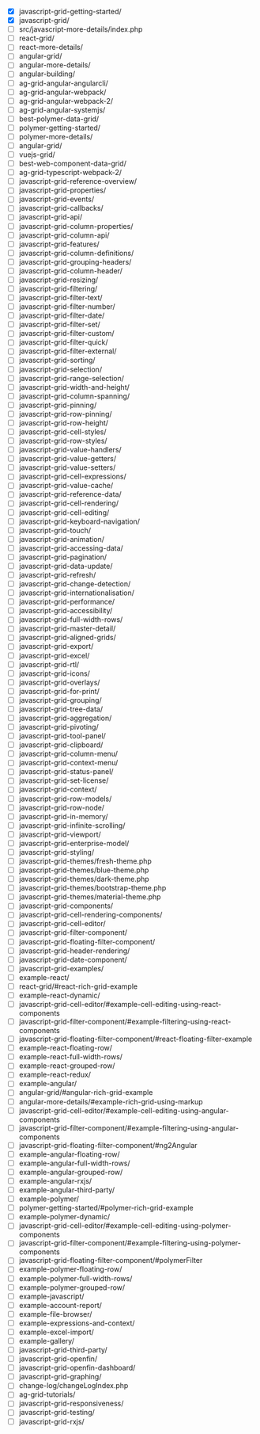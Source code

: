  - [x] javascript-grid-getting-started/
 - [x] javascript-grid/
 - [ ] src/javascript-more-details/index.php
 - [ ] react-grid/
 - [ ] react-more-details/
 - [ ] angular-grid/
 - [ ] angular-more-details/
 - [ ] angular-building/
 - [ ] ag-grid-angular-angularcli/
 - [ ] ag-grid-angular-webpack/
 - [ ] ag-grid-angular-webpack-2/
 - [ ] ag-grid-angular-systemjs/
 - [ ] best-polymer-data-grid/
 - [ ] polymer-getting-started/
 - [ ] polymer-more-details/
 - [ ] angular-grid/
 - [ ] vuejs-grid/
 - [ ] best-web-component-data-grid/
 - [ ] ag-grid-typescript-webpack-2/
 - [ ] javascript-grid-reference-overview/
 - [ ] javascript-grid-properties/
 - [ ] javascript-grid-events/
 - [ ] javascript-grid-callbacks/
 - [ ] javascript-grid-api/
 - [ ] javascript-grid-column-properties/
 - [ ] javascript-grid-column-api/
 - [ ] javascript-grid-features/
 - [ ] javascript-grid-column-definitions/
 - [ ] javascript-grid-grouping-headers/
 - [ ] javascript-grid-column-header/
 - [ ] javascript-grid-resizing/
 - [ ] javascript-grid-filtering/
 - [ ] javascript-grid-filter-text/
 - [ ] javascript-grid-filter-number/
 - [ ] javascript-grid-filter-date/
 - [ ] javascript-grid-filter-set/
 - [ ] javascript-grid-filter-custom/
 - [ ] javascript-grid-filter-quick/
 - [ ] javascript-grid-filter-external/
 - [ ] javascript-grid-sorting/
 - [ ] javascript-grid-selection/
 - [ ] javascript-grid-range-selection/
 - [ ] javascript-grid-width-and-height/
 - [ ] javascript-grid-column-spanning/
 - [ ] javascript-grid-pinning/
 - [ ] javascript-grid-row-pinning/
 - [ ] javascript-grid-row-height/
 - [ ] javascript-grid-cell-styles/
 - [ ] javascript-grid-row-styles/
 - [ ] javascript-grid-value-handlers/
 - [ ] javascript-grid-value-getters/
 - [ ] javascript-grid-value-setters/
 - [ ] javascript-grid-cell-expressions/
 - [ ] javascript-grid-value-cache/
 - [ ] javascript-grid-reference-data/
 - [ ] javascript-grid-cell-rendering/
 - [ ] javascript-grid-cell-editing/
 - [ ] javascript-grid-keyboard-navigation/
 - [ ] javascript-grid-touch/
 - [ ] javascript-grid-animation/
 - [ ] javascript-grid-accessing-data/
 - [ ] javascript-grid-pagination/
 - [ ] javascript-grid-data-update/
 - [ ] javascript-grid-refresh/
 - [ ] javascript-grid-change-detection/
 - [ ] javascript-grid-internationalisation/
 - [ ] javascript-grid-performance/
 - [ ] javascript-grid-accessibility/
 - [ ] javascript-grid-full-width-rows/
 - [ ] javascript-grid-master-detail/
 - [ ] javascript-grid-aligned-grids/
 - [ ] javascript-grid-export/
 - [ ] javascript-grid-excel/
 - [ ] javascript-grid-rtl/
 - [ ] javascript-grid-icons/
 - [ ] javascript-grid-overlays/
 - [ ] javascript-grid-for-print/
 - [ ] javascript-grid-grouping/
 - [ ] javascript-grid-tree-data/
 - [ ] javascript-grid-aggregation/
 - [ ] javascript-grid-pivoting/
 - [ ] javascript-grid-tool-panel/
 - [ ] javascript-grid-clipboard/
 - [ ] javascript-grid-column-menu/
 - [ ] javascript-grid-context-menu/
 - [ ] javascript-grid-status-panel/
 - [ ] javascript-grid-set-license/
 - [ ] javascript-grid-context/
 - [ ] javascript-grid-row-models/
 - [ ] javascript-grid-row-node/
 - [ ] javascript-grid-in-memory/
 - [ ] javascript-grid-infinite-scrolling/
 - [ ] javascript-grid-viewport/
 - [ ] javascript-grid-enterprise-model/
 - [ ] javascript-grid-styling/
 - [ ] javascript-grid-themes/fresh-theme.php
 - [ ] javascript-grid-themes/blue-theme.php
 - [ ] javascript-grid-themes/dark-theme.php
 - [ ] javascript-grid-themes/bootstrap-theme.php
 - [ ] javascript-grid-themes/material-theme.php
 - [ ] javascript-grid-components/
 - [ ] javascript-grid-cell-rendering-components/
 - [ ] javascript-grid-cell-editor/
 - [ ] javascript-grid-filter-component/
 - [ ] javascript-grid-floating-filter-component/
 - [ ] javascript-grid-header-rendering/
 - [ ] javascript-grid-date-component/
 - [ ] javascript-grid-examples/
 - [ ] example-react/
 - [ ] react-grid/#react-rich-grid-example
 - [ ] example-react-dynamic/
 - [ ] javascript-grid-cell-editor/#example-cell-editing-using-react-components
 - [ ] javascript-grid-filter-component/#example-filtering-using-react-components
 - [ ] javascript-grid-floating-filter-component/#react-floating-filter-example
 - [ ] example-react-floating-row/
 - [ ] example-react-full-width-rows/
 - [ ] example-react-grouped-row/
 - [ ] example-react-redux/
 - [ ] example-angular/
 - [ ] angular-grid/#angular-rich-grid-example
 - [ ] angular-more-details/#example-rich-grid-using-markup
 - [ ] javascript-grid-cell-editor/#example-cell-editing-using-angular-components
 - [ ] javascript-grid-filter-component/#example-filtering-using-angular-components
 - [ ] javascript-grid-floating-filter-component/#ng2Angular
 - [ ] example-angular-floating-row/
 - [ ] example-angular-full-width-rows/
 - [ ] example-angular-grouped-row/
 - [ ] example-angular-rxjs/
 - [ ] example-angular-third-party/
 - [ ] example-polymer/
 - [ ] polymer-getting-started/#polymer-rich-grid-example
 - [ ] example-polymer-dynamic/
 - [ ] javascript-grid-cell-editor/#example-cell-editing-using-polymer-components
 - [ ] javascript-grid-filter-component/#example-filtering-using-polymer-components
 - [ ] javascript-grid-floating-filter-component/#polymerFilter
 - [ ] example-polymer-floating-row/
 - [ ] example-polymer-full-width-rows/
 - [ ] example-polymer-grouped-row/
 - [ ] example-javascript/
 - [ ] example-account-report/
 - [ ] example-file-browser/
 - [ ] example-expressions-and-context/
 - [ ] example-excel-import/
 - [ ] example-gallery/
 - [ ] javascript-grid-third-party/
 - [ ] javascript-grid-openfin/
 - [ ] javascript-grid-openfin-dashboard/
 - [ ] javascript-grid-graphing/
 - [ ] change-log/changeLogIndex.php
 - [ ] ag-grid-tutorials/
 - [ ] javascript-grid-responsiveness/
 - [ ] javascript-grid-testing/
 - [ ] javascript-grid-rxjs/
